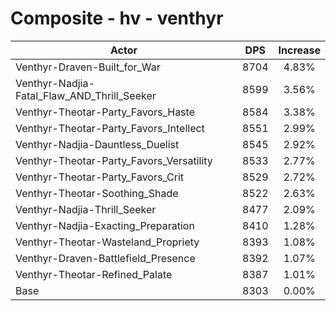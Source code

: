 # Composite - hv - venthyr
| Actor | DPS | Increase |
|---|:---:|:---:|
|Venthyr-Draven-Built_for_War|8704|4.83%|
|Venthyr-Nadjia-Fatal_Flaw_AND_Thrill_Seeker|8599|3.56%|
|Venthyr-Theotar-Party_Favors_Haste|8584|3.38%|
|Venthyr-Theotar-Party_Favors_Intellect|8551|2.99%|
|Venthyr-Nadjia-Dauntless_Duelist|8545|2.92%|
|Venthyr-Theotar-Party_Favors_Versatility|8533|2.77%|
|Venthyr-Theotar-Party_Favors_Crit|8529|2.72%|
|Venthyr-Theotar-Soothing_Shade|8522|2.63%|
|Venthyr-Nadjia-Thrill_Seeker|8477|2.09%|
|Venthyr-Nadjia-Exacting_Preparation|8410|1.28%|
|Venthyr-Theotar-Wasteland_Propriety|8393|1.08%|
|Venthyr-Draven-Battlefield_Presence|8392|1.07%|
|Venthyr-Theotar-Refined_Palate|8387|1.01%|
|Base|8303|0.00%|
